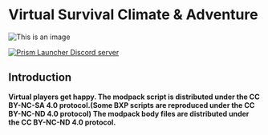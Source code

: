 
# Virtual Survival Climate & Adventure
![This is an image](https://cf.way2muchnoise.eu/full_511527_downloads.svg)

[![Prism Launcher Discord server](https://discordapp.com/api/guilds/901640783331991593/widget.png?style=banner3)](https://discord.gg/mbDZjecH2N)
## Introduction  
**Virtual players get happy.
The modpack script is distributed under the CC BY-NC-SA 4.0 protocol.(Some BXP scripts are reproduced under the CC BY-NC-ND 4.0 protocol)
The modpack body files are distributed under the CC BY-NC-ND 4.0 protocol.**
